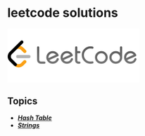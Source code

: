 # leetcode solutions

<picture> <img align="center" src="https://github.com/m7moudGadallah/leetCode_Solutions/blob/main/leetcode.png?raw=true" width = 300px></picture>

## Topics
- ***[Hash Table](https://github.com/m7moudGadallah/leetCode_Solutions/tree/main/Hash_Table)***
- ***[Strings](./Strings/)***